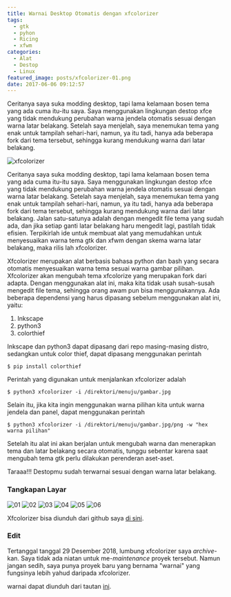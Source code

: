 ```yaml
---
title: Warnai Desktop Otomatis dengan xfcolorizer
tags:
  - gtk
  - pyhon
  - Ricing
  - xfwm
categories:
  - Alat
  - Destop
  - Linux
featured_image: posts/xfcolorizer-01.png
date: 2017-06-06 09:12:57
---
```


Ceritanya saya suka modding desktop, tapi lama kelamaan bosen tema yang ada cuma itu-itu saya. Saya menggunakan lingkungan destop xfce yang tidak mendukung perubahan warna jendela otomatis sesuai dengan warna latar belakang. Setelah saya menjelah, saya menemukan tema yang enak untuk tampilah sehari-hari, namun, ya itu tadi, hanya ada beberapa fork dari tema tersebut, sehingga kurang mendukung warna dari latar belakang.

<!-- more -->

![xfcolorizer](/images/xfcolorizer/xfcolorizer-01.png)

Ceritanya saya suka modding desktop, tapi lama kelamaan bosen tema yang ada cuma itu-itu saya. Saya menggunakan lingkungan destop xfce yang tidak mendukung perubahan warna jendela otomatis sesuai dengan warna latar belakang. Setelah saya menjelah, saya menemukan tema yang enak untuk tampilah sehari-hari, namun, ya itu tadi, hanya ada beberapa fork dari tema tersebut, sehingga kurang mendukung warna dari latar belakang. Jalan satu-satunya adalah dengan mengedit file tema yang sudah ada, dan jika setiap ganti latar belakang haru mengedit lagi, pastilah tidak efisien. Terpikirlah ide untuk membuat alat yang memudahkan untuk menyesuaikan warna tema gtk dan xfwm dengan skema warna latar belakang, maka rilis lah xfcolorizer.

Xfcolorizer merupakan alat berbasis bahasa python dan bash yang secara otomatis menyesuaikan warna tema sesuai warna gambar pilihan. Xfcolorizer akan mengubah tema xfcolorize yang merupakan fork dari adapta. Dengan menggunakan alat ini, maka kita tidak usah susah-susah mengedit file tema, sehingga orang awam pun bisa menggunakannya. Ada beberapa dependensi yang harus dipasang sebelum menggunakan alat ini, yaitu:

1. Inkscape
2. python3
3. colorthief
 
Inkscape dan python3 dapat dipasang dari repo masing-masing distro, sedangkan untuk color thief, dapat dipasang menggunakan perintah

```
$ pip install colorthief
```

Perintah yang digunakan untuk menjalankan xfcolorizer adalah

```
$ python3 xfcolorizer -i /direktori/menuju/gambar.jpg
```

Selain itu, jika kita ingin menggunakan warna pilihan kita untuk warna jendela dan panel, dapat menggunakan perintah

```
$ python3 xfcolorizer -i /direktori/menuju/gambar.jpg/png -w "hex warna pilihan"
```

Setelah itu alat ini akan berjalan untuk mengubah warna dan menerapkan tema dan latar belakang secara otomatis, tunggu sebentar karena saat mengubah tema gtk perlu dilakukan perenderan aset-aset.

Taraaa!!! Destopmu sudah terwarnai sesuai dengan warna latar belakang.

### Tangkapan Layar

![01](/images/xfcolorizer/xfcolorizer-01.png)
![02](/images/xfcolorizer/xfcolorizer-02.png)
![03](/images/xfcolorizer/xfcolorizer-03.png)
![04](/images/xfcolorizer/xfcolorizer-04.png)
![05](/images/xfcolorizer/xfcolorizer-05.png)
![06](/images/xfcolorizer/xfcolorizer-06.png)

Xfcolorizer bisa diunduh dari github saya [di sini](https://github.com/reorr/xfcolorizer).

### Edit
Tertanggal tanggal 29 Desember 2018, lumbung xfcolorizer saya _archive_-kan. Saya tidak ada niatan untuk me-_maintenance_ proyek tersebut. Namun jangan sedih, saya punya proyek baru yang bernama "warnai" yang fungsinya lebih yahud daripada xfcolorizer.

warnai dapat diunduh dari tautan [ini](https://github.com/reorr/warnai).